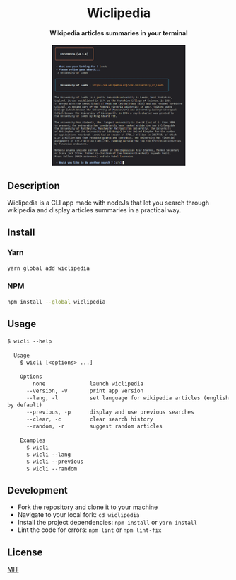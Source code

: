 <h1 align="center">
  Wiclipedia
</h1>

<h4 align="center">
  Wikipedia articles summaries in your terminal
</h4>

<div align="center">
  <img alt="Boards" width="60%" src="media/screenshot.png"/>
</div>

## Description

Wiclipedia is a CLI app made with nodeJs that let you search through wikipedia and display articles summaries in a practical way.

## Install

### Yarn

```bash
yarn global add wiclipedia
```

### NPM

```bash
npm install --global wiclipedia
```

## Usage

```
$ wicli --help

  Usage
    $ wicli [<options> ...]

    Options
        none              launch wiclipedia
      --version, -v       print app version
      --lang, -l          set language for wikipedia articles (english by default)
      --previous, -p      display and use previous searches
      --clear, -c         clear search history
      --random, -r        suggest random articles

    Examples
      $ wicli
      $ wicli --lang
      $ wicli --previous
      $ wicli --random
```

## Development

- Fork the repository and clone it to your machine
- Navigate to your local fork: `cd wiclipedia`
- Install the project dependencies: `npm install` or `yarn install`
- Lint the code for errors: `npm lint` or `npm lint-fix`

## License

[MIT](https://github.com/kikiklang/wiclipedia/blob/master/license.md)
